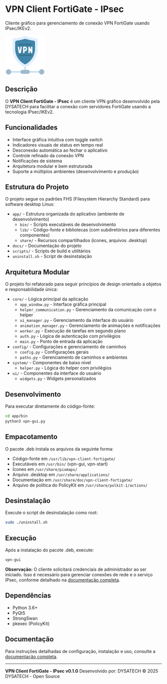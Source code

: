 # VPN Client FortiGate - IPsec

Cliente gráfico para gerenciamento de conexão VPN FortiGate usando IPsec/IKEv2.

<img src="./app/share/pixmaps/vpn.png" width="128">

## Descrição

O **VPN Client FortiGate - IPsec** é um cliente VPN gráfico desenvolvido pela DYSATECH para facilitar a conexão com servidores FortiGate usando a tecnologia IPsec/IKEv2.

## Funcionalidades

- Interface gráfica intuitiva com toggle switch
- Indicadores visuais de status em tempo real
- Desconexão automática ao fechar o aplicativo
- Controle refinado da conexão VPN
- Notificações de sistema
- Arquitetura modular e bem estruturada
- Suporte a múltiplos ambientes (desenvolvimento e produção)

## Estrutura do Projeto

O projeto segue os padrões FHS (Filesystem Hierarchy Standard) para software desktop Linux:

- `app/` - Estrutura organizada do aplicativo (ambiente de desenvolvimento)
  - `bin/` - Scripts executáveis de desenvolvimento
  - `lib/` - Código-fonte e bibliotecas (com subdiretórios para diferentes componentes)
  - `share/` - Recursos compartilhados (ícones, arquivos .desktop)
- `docs/` - Documentação do projeto
- `scripts/` - Scripts de build e utilitários
- `uninstall.sh` - Script de desinstalação

## Arquitetura Modular

O projeto foi refatorado para seguir princípios de design orientado a objetos e responsabilidade única:

- `core/` - Lógica principal da aplicação
  - `app_window.py` - Interface gráfica principal
  - `helper_communication.py` - Gerenciamento da comunicação com o helper
  - `ui_manager.py` - Gerenciamento da interface do usuário
  - `animation_manager.py` - Gerenciamento de animações e notificações
  - `worker.py` - Execução de tarefas em segundo plano
  - `auth.py` - Lógica de autenticação com privilégios
  - `main.py` - Ponto de entrada da aplicação
- `config/` - Configurações e gerenciamento de caminhos
  - `config.py` - Configurações gerais
  - `paths.py` - Gerenciamento de caminhos e ambientes
- `system/` - Componentes de baixo nível
  - `helper.py` - Lógica do helper com privilégios
- `ui/` - Componentes da interface do usuário
  - `widgets.py` - Widgets personalizados

## Desenvolvimento

Para executar diretamente do código-fonte:

```bash
cd app/bin
python3 vpn-gui.py
```

## Empacotamento

O pacote .deb instala os arquivos da seguinte forma:
- Código-fonte em `/usr/lib/vpn-client-fortigate/`
- Executáveis em `/usr/bin/` (vpn-gui, vpn-start)
- Ícones em `/usr/share/pixmaps/`
- Arquivo .desktop em `/usr/share/applications/`
- Documentação em `/usr/share/doc/vpn-client-fortigate/`
- Arquivo de política do PolicyKit em `/usr/share/polkit-1/actions/`

## Desinstalação

Execute o script de desinstalação como root:

```bash
sudo ./uninstall.sh
```

## Execução

Após a instalação do pacote .deb, execute:

```bash
vpn-gui
```

**Observação:** O cliente solicitará credenciais de administrador ao ser iniciado. Isso é necessário para gerenciar conexões de rede e o serviço IPsec, conforme detalhado na [documentação completa](docs/DOCUMENTATION.md).

## Dependências

- Python 3.6+
- PyQt5
- StrongSwan
- pkexec (PolicyKit)

## Documentação

Para instruções detalhadas de configuração, instalação e uso, consulte a [documentação completa](docs/DOCUMENTATION.md).

---

**VPN Client FortiGate - IPsec v0.1.0**
Desenvolvido por: DYSATECH
© 2025 DYSATECH - Open Source
